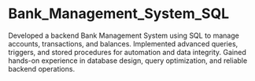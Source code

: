 # Bank_Management_System_SQL
Developed a backend Bank Management System using SQL to manage accounts, transactions, and balances. Implemented advanced queries, triggers, and stored procedures for automation and data integrity. Gained hands-on experience in database design, query optimization, and reliable backend operations.
